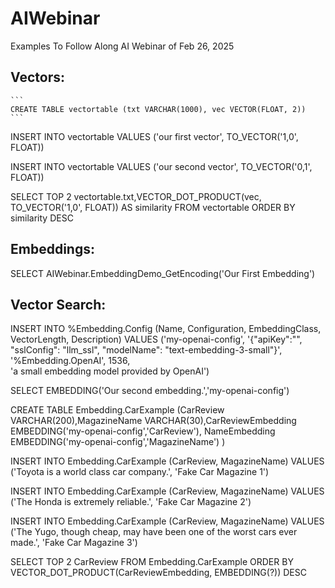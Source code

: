 # AIWebinar
Examples To Follow Along AI Webinar of Feb 26, 2025

## Vectors:
    ```
    CREATE TABLE vectortable (txt VARCHAR(1000), vec VECTOR(FLOAT, 2))
    ```

INSERT INTO vectortable VALUES ('our first vector', TO_VECTOR('1,0', FLOAT))

INSERT INTO vectortable VALUES ('our second vector', TO_VECTOR('0,1', FLOAT))

SELECT TOP 2 vectortable.txt,VECTOR_DOT_PRODUCT(vec, TO_VECTOR('1,0', FLOAT)) AS similarity FROM vectortable ORDER BY similarity DESC

## Embeddings:

SELECT AIWebinar.EmbeddingDemo_GetEncoding('Our First Embedding')

## Vector Search:

INSERT INTO %Embedding.Config (Name, Configuration, EmbeddingClass, VectorLength, Description)
  VALUES ('my-openai-config', 
          '{"apiKey":"<api key>", 
            "sslConfig": "llm_ssl", 
            "modelName": "text-embedding-3-small"}',
          '%Embedding.OpenAI', 
          1536,  
          'a small embedding model provided by OpenAI') 

SELECT EMBEDDING('Our second embedding.','my-openai-config')

CREATE TABLE Embedding.CarExample (CarReview VARCHAR(200),MagazineName VARCHAR(30),CarReviewEmbedding EMBEDDING('my-openai-config','CarReview'), NameEmbedding EMBEDDING('my-openai-config','MagazineName') )

INSERT INTO Embedding.CarExample (CarReview, MagazineName)
VALUES ('Toyota is a world class car company.', 'Fake Car Magazine 1')

INSERT INTO Embedding.CarExample (CarReview, MagazineName)
VALUES ('The Honda is extremely reliable.', 'Fake Car Magazine 2')

INSERT INTO Embedding.CarExample (CarReview, MagazineName)
VALUES ('The Yugo, though cheap, may have been one of the worst cars ever made.', 'Fake Car Magazine 3')

SELECT TOP 2 CarReview FROM Embedding.CarExample ORDER BY VECTOR_DOT_PRODUCT(CarReviewEmbedding, EMBEDDING(?)) DESC

